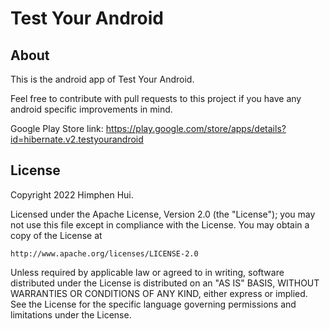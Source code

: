 # Test Your Android

## About
This is the android app of Test Your Android.

Feel free to contribute with pull requests to this project if you have any android specific improvements in mind.

Google Play Store link: https://play.google.com/store/apps/details?id=hibernate.v2.testyourandroid

## License
Copyright 2022 Himphen Hui. 

Licensed under the Apache License, Version 2.0 (the "License");
you may not use this file except in compliance with the License.
You may obtain a copy of the License at

    http://www.apache.org/licenses/LICENSE-2.0

Unless required by applicable law or agreed to in writing, software
distributed under the License is distributed on an "AS IS" BASIS,
WITHOUT WARRANTIES OR CONDITIONS OF ANY KIND, either express or implied.
See the License for the specific language governing permissions and
limitations under the License.
